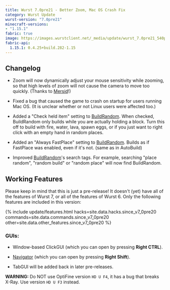 ```yaml
---
title: Wurst 7.0pre21 - Better Zoom, Mac OS Crash Fix
category: Wurst Update
wurst-version: "7.0pre21"
minecraft-versions:
- "1.15.1"
fabric: true
image: https://images.wurstclient.net/_media/update/wurst_7.0pre21_540p.webp
fabric-api:
  1.15.1: 0.4.25+build.282-1.15
---
```

## Changelog

- Zoom will now dynamically adjust your mouse sensitivity while zooming, so that high levels of zoom will not cause the camera to move too quickly. (Thanks to <a href="https://github.com/Mersid" target="_blank" rel="nofollow">Mersid</a>!)

- Fixed a bug that caused the game to crash on startup for users running Mac OS. (It is unclear whether or not Linux users were affected too.)

- Added a "Check held item" setting to [BuildRandom](https://wurst.wiki/buildrandom). When checked, BuildRandom only builds while you are actually holding a block. Turn this off to build with fire, water, lava, spawn eggs, or if you just want to right click with an empty hand in random places.

- Added an "Always FastPlace" setting to [BuildRandom](https://wurst.wiki/buildrandom). Builds as if FastPlace was enabled, even if it's not. (same as in AutoBuild)

- Improved [BuildRandom](https://wurst.wiki/buildrandom)'s search tags. For example, searching "place random", "random build" or "random place" will now find BuildRandom.

## Working Features

Please keep in mind that this is just a pre-release! It doesn't (yet) have all of the features of Wurst 7, or all of the features of Wurst 6. Only the following features are included in this version:

{% include update/features.html hacks=site.data.hacks.since_v7_0pre20 commands=site.data.commands.since_v7_0pre20 other=site.data.other_features.since_v7_0pre20 %}

### GUIs:

- Window-based ClickGUI (which you can open by pressing **Right CTRL**).

- [Navigator](https://wurst.wiki/navigator) (which you can open by pressing **Right Shift**).

- TabGUI will be added back in later pre-releases.

**WARNING:** Do NOT use OptiFine version `HD U F4`, it has a bug that breaks X-Ray. Use version `HD U F3` instead.
